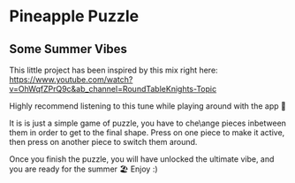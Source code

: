 # Pineapple Puzzle
## Some Summer Vibes

This little project has been inspired by this mix right here:
https://www.youtube.com/watch?v=OhWqfZPrQ9c&ab_channel=RoundTableKnights-Topic

Highly recommend listening to this tune while playing around with the app 🎵

It is is just a simple game of puzzle, you have to che\ange pieces inbetween them in order to get to the final shape.
Press on one piece to make it active, then press on another piece to switch them around.

Once you finish the puzzle, you will have unlocked the ultimate vibe, and you are ready for the summer 🏖️
Enjoy :)
